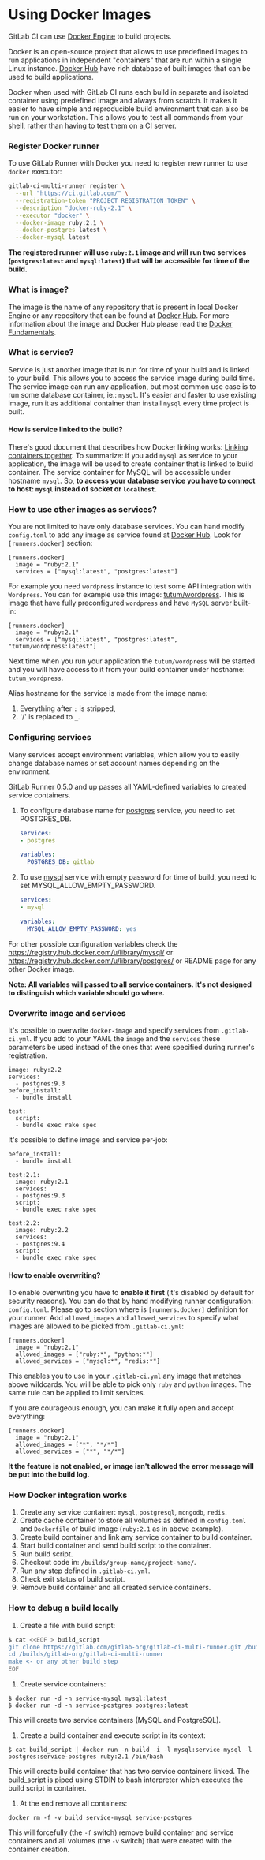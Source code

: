 # Using Docker Images
GitLab CI can use [Docker Engine](https://www.docker.com/) to build projects. 

Docker is an open-source project that allows to use predefined images to run applications 
in independent "containers" that are run within a single Linux instance. 
[Docker Hub](https://registry.hub.docker.com/) have rich database of  built images that can be used to build applications.

Docker when used with GitLab CI runs each build in separate and isolated container using predefined image and always from scratch.
It makes it easier to have simple and reproducible build environment that can also be run on your workstation.
This allows you to test all commands from your shell, rather than having to test them on a CI server.

### Register Docker runner
To use GitLab Runner with Docker you need to register new runner to use `docker` executor:

```bash
gitlab-ci-multi-runner register \
  --url "https://ci.gitlab.com/" \
  --registration-token "PROJECT_REGISTRATION_TOKEN" \
  --description "docker-ruby-2.1" \
  --executor "docker" \
  --docker-image ruby:2.1 \
  --docker-postgres latest \
  --docker-mysql latest
```

**The registered runner will use `ruby:2.1` image and will run two services (`postgres:latest` and `mysql:latest`) that will be accessible for time of the build.**

### What is image?
The image is the name of any repository that is present in local Docker Engine or any repository that can be found at [Docker Hub](https://registry.hub.docker.com/). 
For more information about the image and Docker Hub please read the [Docker Fundamentals](https://docs.docker.com/introduction/understanding-docker/).

### What is service?
Service is just another image that is run for time of your build and is linked to your build. This allows you to access the service image during build time. 
The service image can run any application, but most common use case is to run some database container, ie.: `mysql`. 
It's easier and faster to use existing image, run it as additional container than install `mysql` every time project is built.

#### How is service linked to the build?
There's good document that describes how Docker linking works: [Linking containers together](https://docs.docker.com/userguide/dockerlinks/). 
To summarize: if you add `mysql` as service to your application, the image will be used to create container that is linked to build container. 
The service container for MySQL will be accessible under hostname `mysql`.
So, **to access your database service you have to connect to host: `mysql` instead of socket or `localhost`**.

### How to use other images as services?
You are not limited to have only database services. 
You can hand modify `config.toml` to add any image as service found at [Docker Hub](https://registry.hub.docker.com/). 
Look for `[runners.docker]` section:
```
[runners.docker]
  image = "ruby:2.1"
  services = ["mysql:latest", "postgres:latest"]
```

For example you need `wordpress` instance to test some API integration with `Wordpress`. 
You can for example use this image: [tutum/wordpress](https://registry.hub.docker.com/u/tutum/wordpress/). 
This is image that have fully preconfigured `wordpress` and have `MySQL` server built-in:
```
[runners.docker]
  image = "ruby:2.1"
  services = ["mysql:latest", "postgres:latest", "tutum/wordpress:latest"]
```

Next time when you run your application the `tutum/wordpress` will be started 
and you will have access to it from your build container under hostname: `tutum_wordpress`.

Alias hostname for the service is made from the image name:
1. Everything after `:` is stripped,
2. '/' is replaced to `_`.

### Configuring services
Many services accept environment variables, which allow you to easily change database names or set account names depending on the environment.

GitLab Runner 0.5.0 and up passes all YAML-defined variables to created service containers.

1. To configure database name for [postgres](https://registry.hub.docker.com/u/library/postgres/) service,
you need to set POSTGRES_DB.

    ```yaml
    services:
    - postgres
    
    variables:
      POSTGRES_DB: gitlab
    ```

1. To use [mysql](https://registry.hub.docker.com/u/library/mysql/) service with empty password for time of build, 
you need to set MYSQL_ALLOW_EMPTY_PASSWORD.

    ```yaml
    services:
    - mysql
    
    variables:
      MYSQL_ALLOW_EMPTY_PASSWORD: yes
    ```

For other possible configuration variables check the 
https://registry.hub.docker.com/u/library/mysql/ or https://registry.hub.docker.com/u/library/postgres/
or README page for any other Docker image.

**Note: All variables will passed to all service containers. It's not designed to distinguish which variable should go where.**

### Overwrite image and services
It's possible to overwrite `docker-image` and specify services from `.gitlab-ci.yml`.
If you add to your YAML the `image` and the `services` these parameters
be used instead of the ones that were specified during runner's registration.
```
image: ruby:2.2
services:
  - postgres:9.3
before_install:
  - bundle install
  
test:
  script:
  - bundle exec rake spec
```

It's possible to define image and service per-job:
```
before_install:
  - bundle install

test:2.1:
  image: ruby:2.1
  services:
  - postgres:9.3
  script:
  - bundle exec rake spec

test:2.2:
  image: ruby:2.2
  services:
  - postgres:9.4
  script:
  - bundle exec rake spec
```

#### How to enable overwriting?
To enable overwriting you have to **enable it first** (it's disabled by default for security reasons). 
You can do that by hand modifying runner configuration: `config.toml`. 
Please go to section where is `[runners.docker]` definition for your runner. 
Add `allowed_images` and `allowed_services` to specify what images are allowed to be picked from `.gitlab-ci.yml`:
```
[runners.docker]
  image = "ruby:2.1"
  allowed_images = ["ruby:*", "python:*"]
  allowed_services = ["mysql:*", "redis:*"]
```
This enables you to use in your `.gitlab-ci.yml` any image that matches above wildcards. 
You will be able to pick only `ruby` and `python` images. 
The same rule can be applied to limit services. 

If you are courageous enough, you can make it fully open and accept everything:
```
[runners.docker]
  image = "ruby:2.1"
  allowed_images = ["*", "*/*"]
  allowed_services = ["*", "*/*"]
```

**It the feature is not enabled, or image isn't allowed the error message will be put into the build log.**

### How Docker integration works
1. Create any service container: `mysql`, `postgresql`, `mongodb`, `redis`.
1. Create cache container to store all volumes as defined in `config.toml` and `Dockerfile` of build image (`ruby:2.1` as in above example).
1. Create build container and link any service container to build container.
1. Start build container and send build script to the container.
1. Run build script.
1. Checkout code in: `/builds/group-name/project-name/`.
1. Run any step defined in `.gitlab-ci.yml`.
1. Check exit status of build script.
1. Remove build container and all created service containers.

### How to debug a build locally
1. Create a file with build script:
```bash
$ cat <<EOF > build_script
git clone https://gitlab.com/gitlab-org/gitlab-ci-multi-runner.git /builds/gitlab-org/gitlab-ci-multi-runner
cd /builds/gitlab-org/gitlab-ci-multi-runner
make <- or any other build step
EOF
```

1. Create service containers:
```
$ docker run -d -n service-mysql mysql:latest
$ docker run -d -n service-postgres postgres:latest
```
This will create two service containers (MySQL and PostgreSQL).

1. Create a build container and execute script in its context:
```
$ cat build_script | docker run -n build -i -l mysql:service-mysql -l postgres:service-postgres ruby:2.1 /bin/bash
```
This will create build container that has two service containers linked.
The build_script is piped using STDIN to bash interpreter which executes the build script in container. 

1. At the end remove all containers:
```
docker rm -f -v build service-mysql service-postgres
```
This will forcefully (the `-f` switch) remove build container and service containers 
and all volumes (the `-v` switch) that were created with the container creation.
